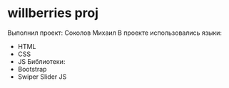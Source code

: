 # willberries proj
Выполнил проект: Соколов Михаил
В проекте использовались языки:
- HTML
- CSS
- JS
Библиотеки:
- Bootstrap
- Swiper Slider JS

